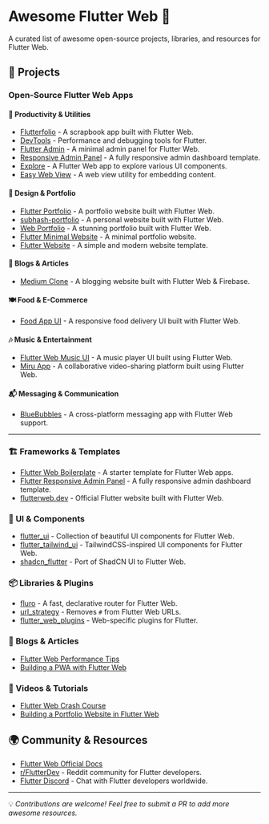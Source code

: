 # Awesome Flutter Web 🚀

A curated list of awesome open-source projects, libraries, and resources for Flutter Web.

## 🌟 Projects

### Open-Source Flutter Web Apps
#### 📖 Productivity & Utilities
- [Flutterfolio](https://github.com/gskinnerTeam/flutter-folio) - A scrapbook app built with Flutter Web.
- [DevTools](https://github.com/flutter/devtools) - Performance and debugging tools for Flutter.
- [Flutter Admin](https://github.com/cairuoyu/flutter_admin) - A minimal admin panel for Flutter Web.
- [Responsive Admin Panel](https://github.com/abuanwar072/Flutter-Responsive-Admin-Panel-or-Dashboard) - A fully responsive admin dashboard template.
- [Explore](https://github.com/sbis04/explore) - A Flutter Web app to explore various UI components.
- [Easy Web View](https://github.com/rodydavis/easy_web_view) - A web view utility for embedding content.

#### 🎨 Design & Portfolio
- [Flutter Portfolio](https://github.com/Manuel8114/Flutter-Portfolio) - A portfolio website built with Flutter Web.
- [subhash-portfolio](https://github.com/subhashDev11/subhash-portfolio) - A personal website built with Flutter Web.
- [Web Portfolio](https://github.com/radyhaggag/web_portfolio_with_flutter) - A stunning portfolio built with Flutter Web.
- [Flutter Minimal Website](https://github.com/Codelessly/FlutterMinimalWebsite) - A minimal portfolio website.
- [Flutter Website](https://github.com/Codelessly/FlutterWebsite) - A simple and modern website template.

#### 📰 Blogs & Articles
- [Medium Clone](https://github.com/subhashDev11/flutter_web_blog_website) - A blogging website built with Flutter Web & Firebase.

#### 🍽️ Food & E-Commerce
- [Food App UI](https://github.com/abuanwar072/Flutter-Web---Food-App-UI) - A responsive food delivery UI built with Flutter Web.

#### 🎶 Music & Entertainment
- [Flutter Web Music UI](https://github.com/imSanjaySoni/Flutter-web-Music-UI) - A music player UI built using Flutter Web.
- [Miru App](https://github.com/miru-project/miru-app) - A collaborative video-sharing platform built using Flutter Web.

#### 📬 Messaging & Communication
- [BlueBubbles](https://github.com/BlueBubblesApp/bluebubbles-app?tab=readme-ov-file) - A cross-platform messaging app with Flutter Web support.

---

### 🏗 Frameworks & Templates
- [Flutter Web Boilerplate](https://github.com/pinglinh/flutter-web-boilerplate) - A starter template for Flutter Web apps.
- [Flutter Responsive Admin Panel](https://github.com/abuanwar072/Flutter-Responsive-Admin-Panel-or-Dashboard) - A fully responsive admin dashboard template.
- [flutterweb.dev](https://github.com/flutter/website) - Official Flutter website built with Flutter Web.

### 🎨 UI & Components
- [flutter_ui](https://github.com/tienpx/flutter_ui) - Collection of beautiful UI components for Flutter Web.
- [flutter_tailwind_ui](https://github.com/fayaz07/flutter_tailwind_ui) - TailwindCSS-inspired UI components for Flutter Web.
- [shadcn_flutter](https://github.com/example/shadcn_flutter) - Port of ShadCN UI to Flutter Web.

### 📦 Libraries & Plugins
- [fluro](https://github.com/lukepighetti/fluro) - A fast, declarative router for Flutter Web.
- [url_strategy](https://pub.dev/packages/url_strategy) - Removes `#` from Flutter Web URLs.
- [flutter_web_plugins](https://pub.dev/packages/flutter_web_plugins) - Web-specific plugins for Flutter.

### 📰 Blogs & Articles
- [Flutter Web Performance Tips](https://medium.com/flutter/optimizing-flutter-for-the-web-8e3d46a2b945)
- [Building a PWA with Flutter Web](https://medium.com/flutter/building-a-pwa-with-flutter-web-73eb75f0e158)

### 🎥 Videos & Tutorials
- [Flutter Web Crash Course](https://www.youtube.com/watch?v=Z2zUCJAkpZA)
- [Building a Portfolio Website in Flutter Web](https://www.youtube.com/watch?v=6r0zJLUuvT8)

## 🌍 Community & Resources
- [Flutter Web Official Docs](https://docs.flutter.dev/platform-integration/web)
- [r/FlutterDev](https://www.reddit.com/r/flutterdev/) - Reddit community for Flutter developers.
- [Flutter Discord](https://discord.com/invite/flutter) - Chat with Flutter developers worldwide.

---

💡 *Contributions are welcome! Feel free to submit a PR to add more awesome resources.*
